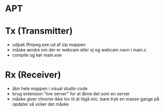 # APT

# Tx (Transmitter)
 - udpak ffmpeg.exe ud af zip mappen
 - måske ændre om der er webcam eller ej og webcam navn i main.c
 - compile og kør main.exe

# Rx (Receiver)
 - åbn hele mappen i visual studio code
 - brug extension "live server" for at åbne det som en server
 - måske giver chrome ikke lov til at tilgå mic. bare tryk en masse gange på opdater så virker det måske
